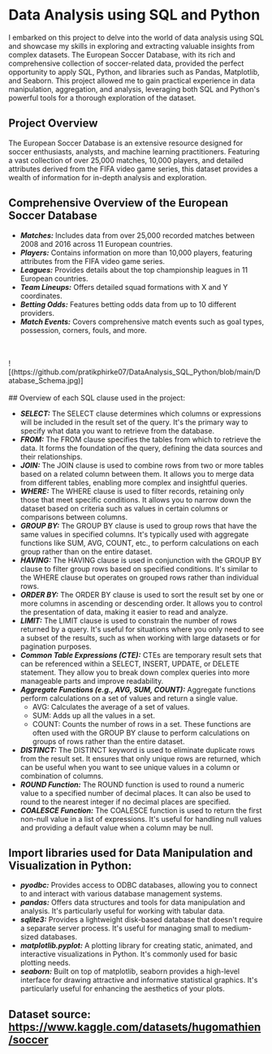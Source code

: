 # Data Analysis using SQL and Python
I embarked on this project to delve into the world of data analysis using SQL and showcase my skills in exploring and extracting valuable insights from complex datasets. The European Soccer Database, with its rich and comprehensive collection of soccer-related data, provided the perfect opportunity to apply SQL, Python, and libraries such as Pandas, Matplotlib, and Seaborn. This project allowed me to gain practical experience in data manipulation, aggregation, and analysis, leveraging both SQL and Python's powerful tools for a thorough exploration of the dataset.


## Project Overview
The European Soccer Database is an extensive resource designed for soccer enthusiasts, analysts, and machine learning practitioners. Featuring a vast collection of over 25,000 matches, 10,000 players, and detailed attributes derived from the FIFA video game series, this dataset provides a wealth of information for in-depth analysis and exploration.

## Comprehensive Overview of the European Soccer Database
* ***Matches:*** Includes data from over 25,000 recorded matches between 2008 and 2016 across 11 European countries.
* ***Players:*** Contains information on more than 10,000 players, featuring attributes from the FIFA video game series.
* ***Leagues:*** Provides details about the top championship leagues in 11 European countries.
* ***Team Lineups:*** Offers detailed squad formations with X and Y coordinates.
* ***Betting Odds:*** Features betting odds data from up to 10 different providers.
* ***Match Events:*** Covers comprehensive match events such as goal types, possession, corners, fouls, and more.
<br>
<br>
![(https://github.com/pratikphirke07/DataAnalysis_SQL_Python/blob/main/Database_Schema.jpg)]
<br>
<br>
## Overview of each SQL clause used in the project:

* ***SELECT:*** The SELECT clause determines which columns or expressions will be included in the result set of the query. It's the primary way to specify what data you want to retrieve from the database.
* ***FROM:*** The FROM clause specifies the tables from which to retrieve the data. It forms the foundation of the query, defining the data sources and their relationships.
* ***JOIN:*** The JOIN clause is used to combine rows from two or more tables based on a related column between them. It allows you to merge data from different tables, enabling more complex and insightful queries.
* ***WHERE:*** The WHERE clause is used to filter records, retaining only those that meet specific conditions. It allows you to narrow down the dataset based on criteria such as values in certain columns or comparisons between columns.
* ***GROUP BY:*** The GROUP BY clause is used to group rows that have the same values in specified columns. It's typically used with aggregate functions like SUM, AVG, COUNT, etc., to perform calculations on each group rather than on the entire dataset.
* ***HAVING:*** The HAVING clause is used in conjunction with the GROUP BY clause to filter group rows based on specified conditions. It's similar to the WHERE clause but operates on grouped rows rather than individual rows.
* ***ORDER BY:*** The ORDER BY clause is used to sort the result set by one or more columns in ascending or descending order. It allows you to control the presentation of data, making it easier to read and analyze.
* ***LIMIT:*** The LIMIT clause is used to constrain the number of rows returned by a query. It's useful for situations where you only need to see a subset of the results, such as when working with large datasets or for pagination purposes.
* ***Common Table Expressions (CTE):*** CTEs are temporary result sets that can be referenced within a SELECT, INSERT, UPDATE, or DELETE statement. They allow you to break down complex queries into more manageable parts and improve readability.
* ***Aggregate Functions (e.g., AVG, SUM, COUNT):*** Aggregate functions perform calculations on a set of values and return a single value.
  * AVG: Calculates the average of a set of values.
  * SUM: Adds up all the values in a set.
  * COUNT: Counts the number of rows in a set.
These functions are often used with the GROUP BY clause to perform calculations on groups of rows rather than the entire dataset.
* ***DISTINCT:*** The DISTINCT keyword is used to eliminate duplicate rows from the result set. It ensures that only unique rows are returned, which can be useful when you want to see unique values in a column or combination of columns.
* ***ROUND Function:*** The ROUND function is used to round a numeric value to a specified number of decimal places. It can also be used to round to the nearest integer if no decimal places are specified.
* ***COALESCE Function:*** The COALESCE function is used to return the first non-null value in a list of expressions. It's useful for handling null values and providing a default value when a column may be null.

## Import libraries used for Data Manipulation and Visualization in Python:
* ***pyodbc:*** Provides access to ODBC databases, allowing you to connect to and interact with various database management systems.
* ***pandas:*** Offers data structures and tools for data manipulation and analysis. It's particularly useful for working with tabular data.
* ***sqlite3:*** Provides a lightweight disk-based database that doesn't require a separate server process. It's useful for managing small to medium-sized databases.
* ***matplotlib.pyplot:*** A plotting library for creating static, animated, and interactive visualizations in Python. It's commonly used for basic plotting needs.
* ***seaborn:*** Built on top of matplotlib, seaborn provides a high-level interface for drawing attractive and informative statistical graphics. It's particularly useful for enhancing the aesthetics of your plots.

## Dataset source: https://www.kaggle.com/datasets/hugomathien/soccer
